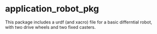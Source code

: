 # application_robot_pkg

This package includes a urdf (and xacro) file for a basic differntial robot, with two drive wheels and two fixed casters.


